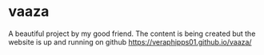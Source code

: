 # vaaza

A beautiful project by my good friend. 
The content is being created but the website is up and running on github
https://veraphipps01.github.io/vaaza/
